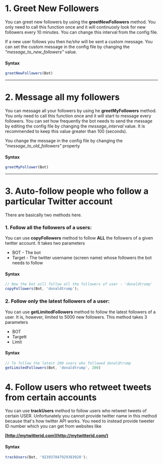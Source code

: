 # 1. Greet New Followers

You can greet new followers by using the **greetNewFollowers** method.
You only need to call this function once and it will continuosly look for new followers
every 10 minutes. You can change this interval from the config file.

If a new user follows you then *he/she* will be sent a custom message. You can set the custom message in the config file by changing the *"message_to_new_followers"* value.

#### Syntax
```js
greetNewFollowers(Bot)
```

***

# 2. Message all my followers

You can message all your followers by using he **greetMyFollowers** method.
You only need to call this function once and it will start to message every followers.
You can set how frequently the bot needs to send the message by editing the config file by changing the *message_interval* value. It is recommended to keep this value greater than 100 (seconds).

You change the message in the config file by changing the *"message_to_old_followers"* property

#### Syntax
```js
greetMyFollower(Bot)
```

***

# 3. Auto-follow people who follow a particular Twitter account

There are basically two methods here.

### 1. Follow all the followers of a users:

You can use **copyFollowers** method to follow **ALL** the followers of a given twitter account.
It takes two parameters

* BOT - The bot
* Target - The twitter username (screen name) whose followers the bot needs to follow

#### Syntax
```js
// Now the bot will follow all the followers of user - 'donaldtrump'
copyFollowers(Bot, 'donaldtrump');
```

### 2. Follow only the latest followers of a user:

You can use **getLimitedFollowers** method to follow the latest followers of a user. 
It is, however, limited to 5000 new followers. This method takes 3 parameters

* BOT
* Targett
* Limit

#### Syntax
```js
// To follow the latest 200 users who followed donaldtrump
getLimitedFollowers(Bot, 'donaldtrump', 200)

```

# 4. Follow users who retweet tweets from certain accounts

You can use **trackUsers** method to follow users who retweet tweets of certain USER.
Unfortunately you cannot provide twitter name in this method because that's how twitter API works.
You need to instead provide tweeter ID number which you can get from websites like  

**[http://mytwitterid.com](http://mytwitterid.com/)**

#### Syntax
```js
trackUsers(Bot, '923937847929383928');
```

